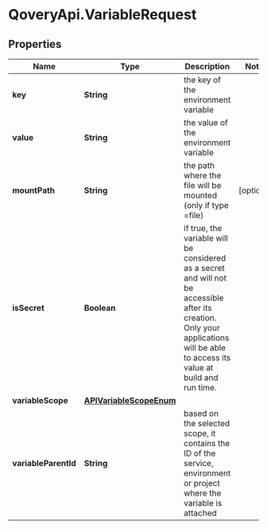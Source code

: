 # QoveryApi.VariableRequest

## Properties

Name | Type | Description | Notes
------------ | ------------- | ------------- | -------------
**key** | **String** | the key of the environment variable | 
**value** | **String** | the value of the environment variable | 
**mountPath** | **String** | the path where the file will be mounted (only if type &#x3D;file) | [optional] 
**isSecret** | **Boolean** | if true, the variable will be considered as a secret and will not be accessible after its creation. Only your applications will be able to access its value at build and run time. | 
**variableScope** | [**APIVariableScopeEnum**](APIVariableScopeEnum.md) |  | 
**variableParentId** | **String** | based on the selected scope, it contains the ID of the service, environment or project where the variable is attached | 


